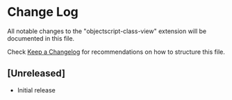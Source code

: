 # Change Log

All notable changes to the "objectscript-class-view" extension will be documented in this file.

Check [Keep a Changelog](http://keepachangelog.com/) for recommendations on how to structure this file.

## [Unreleased]

- Initial release